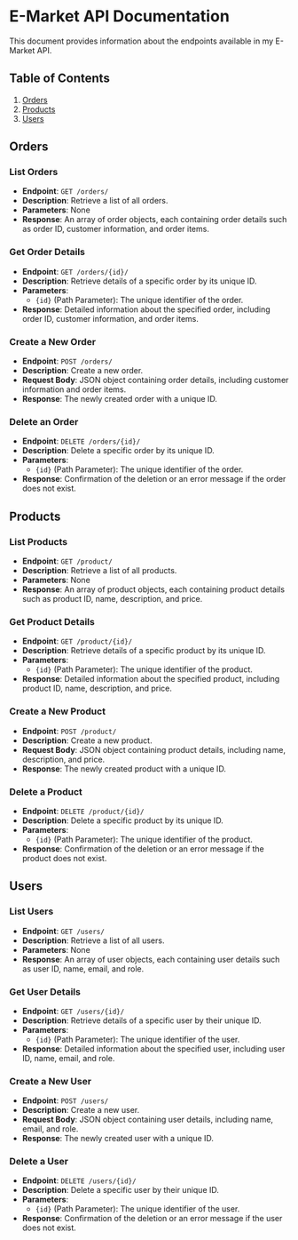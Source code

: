 # E-Market API Documentation

This document provides information about the endpoints available in my E-Market API.

## Table of Contents

1. [Orders](#orders)
2. [Products](#products)
3. [Users](#users)

## Orders

### List Orders

- **Endpoint**: `GET /orders/`
- **Description**: Retrieve a list of all orders.
- **Parameters**: None
- **Response**: An array of order objects, each containing order details such as order ID, customer information, and order items.

### Get Order Details

- **Endpoint**: `GET /orders/{id}/`
- **Description**: Retrieve details of a specific order by its unique ID.
- **Parameters**:
  - `{id}` (Path Parameter): The unique identifier of the order.
- **Response**: Detailed information about the specified order, including order ID, customer information, and order items.

### Create a New Order

- **Endpoint**: `POST /orders/`
- **Description**: Create a new order.
- **Request Body**: JSON object containing order details, including customer information and order items.
- **Response**: The newly created order with a unique ID.

### Delete an Order

- **Endpoint**: `DELETE /orders/{id}/`
- **Description**: Delete a specific order by its unique ID.
- **Parameters**:
  - `{id}` (Path Parameter): The unique identifier of the order.
- **Response**: Confirmation of the deletion or an error message if the order does not exist.

## Products

### List Products

- **Endpoint**: `GET /product/`
- **Description**: Retrieve a list of all products.
- **Parameters**: None
- **Response**: An array of product objects, each containing product details such as product ID, name, description, and price.

### Get Product Details

- **Endpoint**: `GET /product/{id}/`
- **Description**: Retrieve details of a specific product by its unique ID.
- **Parameters**:
  - `{id}` (Path Parameter): The unique identifier of the product.
- **Response**: Detailed information about the specified product, including product ID, name, description, and price.

### Create a New Product

- **Endpoint**: `POST /product/`
- **Description**: Create a new product.
- **Request Body**: JSON object containing product details, including name, description, and price.
- **Response**: The newly created product with a unique ID.

### Delete a Product

- **Endpoint**: `DELETE /product/{id}/`
- **Description**: Delete a specific product by its unique ID.
- **Parameters**:
  - `{id}` (Path Parameter): The unique identifier of the product.
- **Response**: Confirmation of the deletion or an error message if the product does not exist.

## Users

### List Users

- **Endpoint**: `GET /users/`
- **Description**: Retrieve a list of all users.
- **Parameters**: None
- **Response**: An array of user objects, each containing user details such as user ID, name, email, and role.

### Get User Details

- **Endpoint**: `GET /users/{id}/`
- **Description**: Retrieve details of a specific user by their unique ID.
- **Parameters**:
  - `{id}` (Path Parameter): The unique identifier of the user.
- **Response**: Detailed information about the specified user, including user ID, name, email, and role.

### Create a New User

- **Endpoint**: `POST /users/`
- **Description**: Create a new user.
- **Request Body**: JSON object containing user details, including name, email, and role.
- **Response**: The newly created user with a unique ID.

### Delete a User

- **Endpoint**: `DELETE /users/{id}/`
- **Description**: Delete a specific user by their unique ID.
- **Parameters**:
  - `{id}` (Path Parameter): The unique identifier of the user.
- **Response**: Confirmation of the deletion or an error message if the user does not exist.


